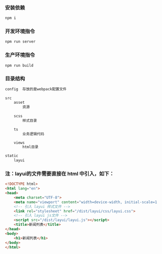 ### 安装依赖

```html
npm i
```



### 开发环境指令

```html
npm run server
```



### 生产环境指令

```html
npm run build
```



### 目录结构

```html
config	存放的是webpack配置文件
	
src
	asset
		资源
	
	scss
		样式目录

	ts
		业务逻辑代码

	views
		html目录

static
	layui
```



### 注：layui的文件需要直接在 html 中引入，如下：

```html
<!DOCTYPE html>
<html lang="en">
<head>
    <meta charset="UTF-8">
    <meta name="viewport" content="width=device-width, initial-scale=1.0">
    <!-- 引入 layui 样式文件 -->
    <link rel="stylesheet" href="/dist/layui/css/layui.css">
    <!-- 引入 layui js文件 -->
    <script src="/dist/layui/layui.js"></script>
    <title>新闻列表</title>
</head>
<body>
    <h1>新闻列表</h1>
</body>
</html>
```

